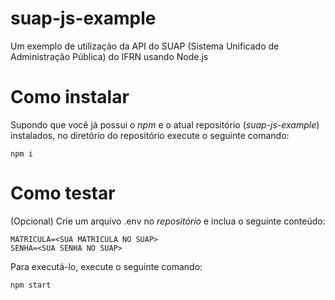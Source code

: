 # suap-js-example

Um exemplo de utilização da API do SUAP (Sistema Unificado de Administração Pública) do IFRN usando Node.js

# Como instalar

Supondo que você já possui o *npm*  e o atual repositório (*suap-js-example*) instalados, no diretório do repositório execute o seguinte comando:

```
npm i
```

# Como testar

(Opcional) Crie um arquivo .env no *repositório* e inclua o seguinte conteúdo:

```
MATRICULA=<SUA MATRICULA NO SUAP>
SENHA=<SUA SENHA NO SUAP>
```

Para executá-lo, execute o seguinte comando:

```
npm start
```